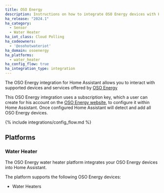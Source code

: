 ```yaml
---
title: OSO Energy
description: Instructions on how to integrate OSO Energy devices with Home Assistant.
ha_release: "2024.1"
ha_category:
  - Sensor
  - Water Heater
ha_iot_class: Cloud Polling
ha_codeowners:
  - '@osohotwateriot'
ha_domain: osoenergy
ha_platforms:
  - water_heater
ha_config_flow: true
ha_integration_type: integration
---
```


The OSO Energy integration for Home Assistant allows you to interact with supported devices and services offered by [OSO Energy](https://www.osoenergy.no)

This OSO Energy integration uses a subscription key, which a user can create for his account on the [OSO Energy website](https://portal.osoenergy.no/), to configure it within Home Assistant. Once configured Home Assistant will detect and add all OSO Energy devices.

{% include integrations/config_flow.md %}

## Platforms

### Water Heater

The OSO Energy water heater platform integrates your OSO Energy devices into Home Assistant.

The platform supports the following OSO Energy devices:

- Water Heaters
